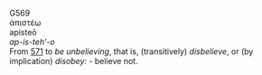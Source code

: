 G569  
ἀπιστέω  
apisteō  
*ap-is-teh‘-o*  
From [571](g0571) to *be* *unbelieving*, that is, (transitively)
*disbelieve*, or (by implication) *disobey:* - believe not.  

